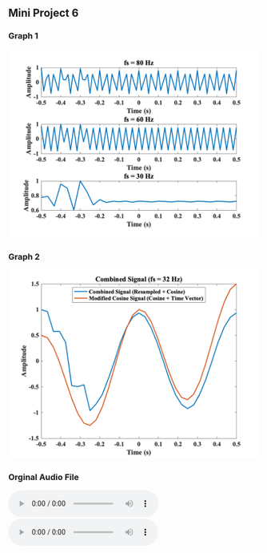 ## Mini Project 6 
### Graph 1
![Graph1](assets/figures/mini_project_6_fig_1.png "Graph1")
### Graph 2
![Graph2](assets/figures/mini_project_6_fig_2.png "Graph2")
### Orginal Audio File
![Orginal Audio](assets/audio/AuntRhody.wav "Orginial Audio")
<audio controls>
  <source src="assets/audio/AuntRhody.wav" type="audio/wav">
  Your browser does not support the audio element.
</audio>